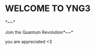 <!DOCTYPE html>
<html>
<body>

<h1>WELCOME TO YNG3</h1>
  <p><i>*~~*</i><br></br>Join the Quantum Revolution<i>*~~*</i></p>
  
  you are appreciated <3

</body>
</html>
